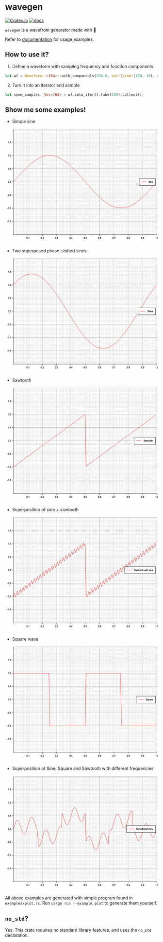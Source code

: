 # wavegen

[![Crates.io](https://img.shields.io/crates/v/wavegen)](https://crates.io/crates/wavegen)
[![docs](https://img.shields.io/docsrs/wavegen)](https://docs.rs/wavegen/0.1.0/wavegen/)

`wavegen` is a wavefrom generator made with 🦀

Refer to [documentation](https://docs.rs/wavegen/0.1.0/wavegen/) for usage examples.

## How to use it?

1) Define a waveform with sampling frequency and function components

```rust
let wf = Waveform::<f64>::with_components(200.0, vec![sine!(100, 10), dc_bias!(20)]);
```

2. Turn it into an iterator and sample

```rust
let some_samples: Vec<f64> = wf.into_iter().take(200).collect();
```

## Show me some examples!

* Simple sine

![Sine plot](img/sine.png)

* Two superposed phase-shifted sines

![Superposed sines plot](img/sine_double.png)

* Sawtooth

![Sawtooth plot](img/sawtooth.png)

* Superposition of sine + sawtooth

![Sine and sawtooth superposed](img/sawtooth_sinesised.png)

* Square wave

![Square wave](img/square.png)

* Superposition of Sine, Square and Sawtooth with different frequencies

![Something funky](img/funky.png)

All above examples are generated with simple program found in `examples/plot.rs`. Run `cargo run --example plot` to generate them yourself.

## `no_std`?

Yes. This crate requires no standard library features, and uses the `no_std` declaration.
